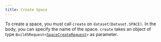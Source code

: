 ```yaml
---
title: Create Space
---
```


To create a space, you must call `create` on `dataset(Dataset.SPACE)`. In the body, you can specify the name of the space.
`create` takes an object of type `Build5Request<`[`SpaceCreateRequest`](../../../../search-post/interfaces/SpaceCreateRequest.md)`>` as parameter.

```tsx file=../../../../../../packages/sdk/examples/create_space.ts#L11-L26
```
